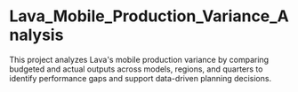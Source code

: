# Lava_Mobile_Production_Variance_Analysis
This project analyzes Lava's mobile production variance by comparing budgeted and actual outputs across models, regions, and quarters to identify performance gaps and support data-driven planning decisions.

